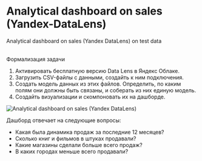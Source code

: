 # Analytical dashboard on sales (Yandex-DataLens)
Analytical dashboard on sales (Yandex DataLens) on test data

<br>Формализация задачи</br>
1. Активировать бесплатную версию Data Lens в Яндекс Облаке.
2. Загрузить CSV-файлы с данными, создайть к ним подключения.
3. Создать модель данных из этих файлов. Определить, по каким полям они должны быть связаны, и соберать из них единую модель.
4. Создайть визуализации и скомпоновать их на дашборде.

![Analytical dashboard on sales (Yandex DataLens)](https://github.com/ElenaTratsevskaya/Analytical-dashboard-on-sales-Yandex-DataLens-/assets/110056199/46ae49bd-8238-43d5-9937-79a440f9bbaa)

Дашборд отвечает на следующие вопросы:
- Какая была динамика продаж за последние 12 месяцев?
- Сколько книг и фильмов в штуках продавали?
- Какие магазины сделали больше всего продаж?
- В каких городах меньше всего продавали?
